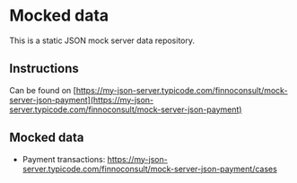 # Mocked data
This is a static JSON mock server data repository.

## Instructions

Can be found on [https://my-json-server.typicode.com/finnoconsult/mock-server-json-payment](https://my-json-server.typicode.com/finnoconsult/mock-server-json-payment)


## Mocked data
- Payment transactions: https://my-json-server.typicode.com/finnoconsult/mock-server-json-payment/cases

